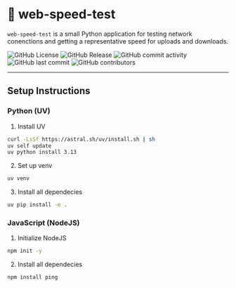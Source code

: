 # 📌 web-speed-test
`web-speed-test` is a small Python application for testing network conenctions and getting a representative speed for uploads and downloads. 

![GitHub License](https://img.shields.io/github/license/kscardinal/web-speed-test)
![GitHub Release](https://img.shields.io/github/v/release/kscardinal/web-speed-test)
![GitHub commit activity](https://img.shields.io/github/commit-activity/t/kscardinal/web-speed-test)
![GitHub last commit](https://img.shields.io/github/last-commit/kscardinal/web-speed-test)
![GitHub contributors](https://img.shields.io/github/contributors/kscardinal/web-speed-test)

---

## Setup Instructions

### Python (UV)

1. Install UV
``` bash
curl -LsSf https://astral.sh/uv/install.sh | sh
uv self update
uv python install 3.13
```
2.  Set up venv
``` bash
uv venv
```
3. Install all dependecies
``` bash
uv pip install -e .
```

### JavaScript (NodeJS)

1. Initialize NodeJS
``` bash
npm init -y
```

2. Install all dependecies
``` bash
npm install ping
```